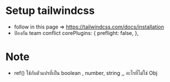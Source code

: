# Setup tailwindcss
- follow in this page => https://tailwindcss.com/docs/installation
-  ป้องกัน team conflict 
   corePlugins: {
    preflight: false,
  },

# Note 
- ref() ใช้กับตัวแปรที่เป็น boolean , number, string ,, อะไรที่ไม่ใช่ Obj
